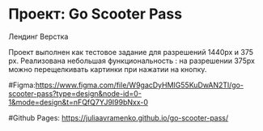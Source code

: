 # Проект: Go Scooter Pass
Лендинг 
Верстка

Проект выполнен как тестовое задание для разрешений 1440px и 375 px.
Реализована небольшая функциональность : на разрешении 375px можно перещелкивать картинки при нажатии на кнопку.

#Figma:https://www.figma.com/file/W9gacDyHMIG55KuDwAN2Tl/go-scooter-pass?type=design&node-id=0-1&mode=design&t=nFQfQ7YJ9I99bNxx-0

#Github Pages:  https://juliaavramenko.github.io/go-scooter-pass/

